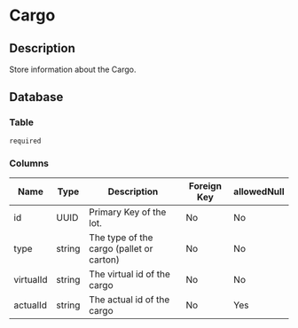 # Cargo

## Description

Store information about the Cargo.

## Database

### Table

`required`

### Columns

| Name      | Type   | Description                              | Foreign Key | allowedNull |
|-----------|--------|------------------------------------------|-------------|-------------|
| id        | UUID   | Primary Key of the lot.                  | No          | No          |
| type      | string | The type of the cargo (pallet or carton) | No          | No          |
| virtualId | string | The virtual id of the cargo              | No          | No          |
| actualId  | string | The actual id of the cargo               | No          | Yes         |

